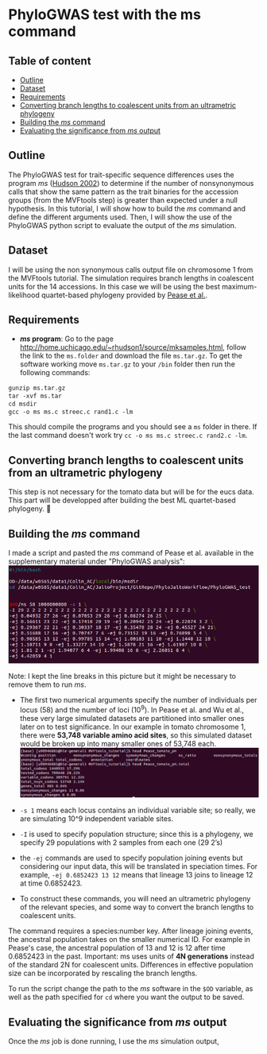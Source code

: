 # PhyloGWAS test with the ms command

## Table of content
 * [Outline](#outline)
 * [Dataset](#dataset)
 * [Requirements](#requirements)
 * [Converting branch lengths to coalescent units from an ultrametric phylogeny](#converting-branch-lengths-to-coalescent-units-from-an-ultrametric-phylogeny)
 * [Building the *ms* command ](#building-the-*ms*-command)
 * [Evaluating the significance from *ms* output](#evaluating-significance-from-*ms*-output)

## Outline
The PhyloGWAS test for trait-specific sequence differences uses the program *ms* ([Hudson 2002](https://academic.oup.com/bioinformatics/article/18/2/337/225783)) to determine if the number of nonsynonymous calls that show the same pattern as the trait binaries for the accession groups (from the MVFtools step) is greater than expected under a null hypothesis.
In this tutorial, I will show how to build the *ms* command and define the different arguments used. Then, I will show the use of the PhyloGWAS python script to evaluate the output of the *ms* simulation.

## Dataset
I will be using the non synonymous calls output file on chromosome 1 from the MVFtools tutorial. The simulation requires branch lengths in coalescent units for the 14 accessions. In this case we will be using the best maximum-likelihood quartet-based phylogeny provided by [Pease et al.](https://journals.plos.org/plosbiology/article?id=10.1371/journal.pbio.1002379). 

## Requirements
 * ***ms* program**: Go to the page http://home.uchicago.edu/~rhudson1/source/mksamples.html, follow the link to the `ms.folder` and download the file `ms.tar.gz`. To get the software working move `ms.tar.gz` to your `/bin` folder then run the following commands:
```
gunzip ms.tar.gz
tar -xvf ms.tar
cd msdir
gcc -o ms ms.c streec.c rand1.c -lm
```
This should compile the programs and you should see a `ms` folder in there.
If the last command doesn't work try `cc -o ms ms.c streec.c rand2.c -lm`.

## Converting branch lengths to coalescent units from an ultrametric phylogeny
 
This step is not necessary for the tomato data but will be for the eucs data. This part will be developped after building the best ML quartet-based phylogeny. :seedling:
 
## Building the *ms* command
I made a script and pasted the *ms* command of Pease et al. available in the supplementary material under "PhyloGWAS analysis":
![ms_command_script](images/mscommand_script.PNG)

Note: I kept the line breaks in this picture but it might be necessary to remove them to run *ms*.

 * The first two numerical arguments specify the number of individuals per locus (58) and the number of loci ($10^9$). In Pease et al. and Wu et al., these very large simulated datasets are partitioned into smaller ones later on to test significance. In our example in tomato chromosome 1, there were **53,748 variable amino acid sites**, so this simulated dataset would be broken up into many smaller ones of 53,748 each.
![output_MVFtools](images/MVFtools_head_pH.PNG)

 * `-s 1` means each locus contains an individual variable site; so really, we are simulating 10^9 independent variable sites.
 * `-I` is used to specify population structure; since this is a phylogeny, we specify 29 populations with 2 samples from each one (29 2’s)
 * the `-ej` commands are used to specify population joining events but considering our input data, this will be translated in speciation times. For example, `-ej 0.6852423 13 12` means that lineage 13 joins to lineage 12 at time 0.6852423.
 * To construct these commands, you will need an ultrametric phylogeny of the relevant species, and some way to convert the branch lengths to coalescent units.

The command requires a species:number key. After lineage joining events, the ancestral population takes on the smaller numerical ID. For example in Pease's case, the ancestral population of 13 and 12 is 12 after time 0.6852423 in the past.
Important: ms uses units of **4N generations** instead of the standard 2N for coalescent units. Differences in effective population size can be incorporated by rescaling the branch lengths.

To run the script change the path to the *ms* software in the `$OD` variable, as well as the path specified for `cd` where you want the output to be saved.


## Evaluating the significance from *ms* output

Once the *ms* job is done running, I use the *ms* simulation output,  
